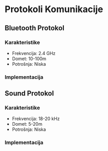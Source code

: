 # Protokoli Komunikacije

## Bluetooth Protokol

### Karakteristike
- Frekvencija: 2.4 GHz
- Domet: 10-100m
- Potrošnja: Niska

### Implementacija 

## Sound Protokol

### Karakteristike
- Frekvencija: 18-20 kHz
- Domet: 5-20m
- Potrošnja: Niska

### Implementacija 